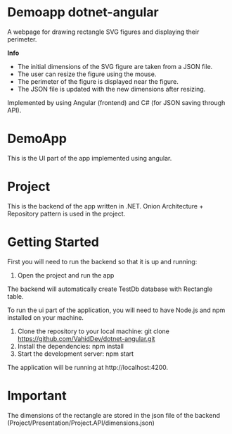 # Demoapp dotnet-angular
A webpage for drawing rectangle SVG figures and displaying their perimeter.

**Info**
- The initial dimensions of the SVG figure are taken from a JSON file.
- The user can resize the figure using the mouse.
- The perimeter of the figure is displayed near the figure.
- The JSON file is updated with the new dimensions after resizing.

Implemented by using Angular (frontend) and C# (for JSON saving through API).

# DemoApp
This is the UI part of the app implemented using angular.

# Project
This is the backend of the app written in .NET. Onion Architecture + Repository pattern is used in the project. 

# Getting Started
First you will need to run the backend so that it is up and running:

1. Open the project and run the app

The backend will automatically create TestDb database with Rectangle table.

To run the ui part of the application, you will need to have Node.js and npm installed on your machine.

1. Clone the repository to your local machine:
    git clone https://github.com/VahidDev/dotnet-angular.git
2. Install the dependencies:
    npm install
3. Start the development server:
    npm start

The application will be running at http://localhost:4200.

# Important
The dimensions of the rectangle are stored in the json file of the backend (Project/Presentation/Project.API/dimensions.json)
